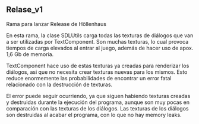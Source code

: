 ## Relase_v1
<p>
Rama para lanzar Release de Höllenhaus
</p>
<p>
En esta rama, la clase SDLUtils carga todas las texturas de diálogos que van a ser utilizadas por TextComponent.
Son muchas texturas, lo cual provoca tiempos de carga elevados al entrar al juego, además de hacer uso de apox. 1,6 Gb de memoria.
</p>
<p>
TextComponent hace uso de estas texturas ya creadas para renderizar los diálogos, asi que no necesita crear texturas nuevas para los mismos.
Esto reduce enormemente las probabilidades de encontrar un error fatal relacionado con la destrucción de texturas.
</p>
<p>
El error puede seguir ocurriendo, ya que siguen habiendo texturas creadas y destruidas durante la ejecución del programa, aunque son muy pocas en comparación con las texturas de los diálogos.
Las texturas de los diálogos son destruidas al acabar el programa, con lo que no hay memory leaks.
</p>